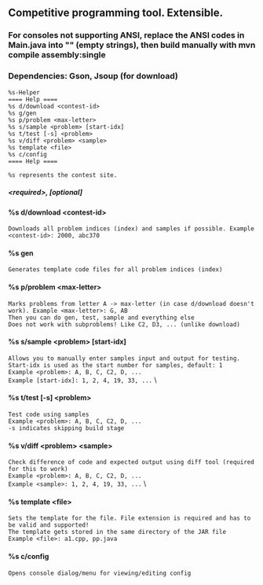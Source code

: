 ## Competitive programming tool. Extensible.
### For consoles not supporting ANSI, replace the ANSI codes in Main.java into "" (empty strings), then build manually with mvn compile assembly:single

### Dependencies: Gson, Jsoup (for download)

```
%s-Helper
==== Help ====
%s d/download <contest-id>
%s g/gen
%s p/problem <max-letter>
%s s/sample <problem> [start-idx]
%s t/test [-s] <problem>
%s v/diff <problem> <sample>
%s template <file>
%s c/config
==== Help ====
```
`%s represents the contest site.`


##### \<required>, \[optional]
#### %s d/download \<contest-id>
`Downloads all problem indices (index) and samples if possible. Example <contest-id>: 2000, abc370`
#### %s gen
`Generates template code files for all problem indices (index)`
#### %s p/problem \<max-letter>
`Marks problems from letter A -> max-letter (in case d/download doesn't work). Example <max-letter>: G, AB` \
`Then you can do gen, test, sample and everything else` \
`Does not work with subproblems! Like C2, D3, ... (unlike download)`
#### %s s/sample \<problem> \[start-idx]
`Allows you to manually enter samples input and output for testing.` \
`Start-idx is used as the start number for samples, default: 1` \
`Example <problem>: A, B, C, C2, D, ...` \
`Example [start-idx]: 1, 2, 4, 19, 33, ...` \
#### %s t/test \[-s] \<problem>
`Test code using samples` \
`Example <problem>: A, B, C, C2, D, ...` \
`-s indicates skipping build stage`
#### %s v/diff \<problem> \<sample>
`Check difference of code and expected output using diff tool (required for this to work)` \
`Example <problem>: A, B, C, C2, D, ...` \
`Example <sample>: 1, 2, 4, 19, 33, ...` \
#### %s template \<file>
`Sets the template for the file. File extension is required and has to be valid and supported!` \
`The template gets stored in the same directory of the JAR file` \
`Example <file>: a1.cpp, pp.java`
#### %s c/config
`Opens console dialog/menu for viewing/editing config`
